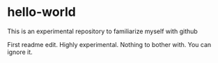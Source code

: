 # hello-world
This is an experimental repository to familiarize myself with github

First readme edit. Highly experimental. Nothing to bother with.
You can ignore it.
